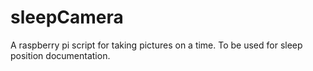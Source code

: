 # sleepCamera
A raspberry pi script for taking pictures on a time. To be used for sleep position documentation.

